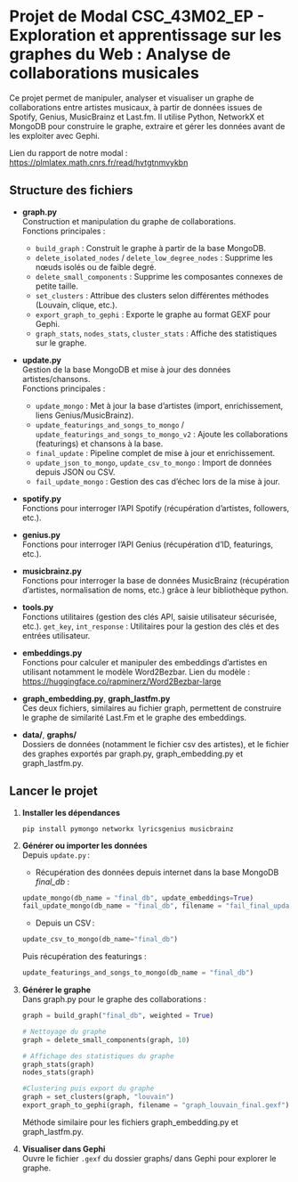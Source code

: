 # Projet de Modal CSC_43M02_EP - Exploration et apprentissage sur les graphes du Web : Analyse de collaborations musicales

Ce projet permet de manipuler, analyser et visualiser un graphe de collaborations entre artistes musicaux, à partir de données issues de Spotify, Genius, MusicBrainz et Last.fm. Il utilise Python, NetworkX et MongoDB pour construire le graphe, extraire et gérer les données avant de les exploiter avec Gephi.

Lien du rapport de notre modal : https://plmlatex.math.cnrs.fr/read/hvtgtnmvykbn

## Structure des fichiers

- **graph.py**  
  Construction et manipulation du graphe de collaborations.  
  Fonctions principales :
  - `build_graph` : Construit le graphe à partir de la base MongoDB.
  - `delete_isolated_nodes` / `delete_low_degree_nodes` : Supprime les nœuds isolés ou de faible degré.
  - `delete_small_components` : Supprime les composantes connexes de petite taille.
  - `set_clusters` : Attribue des clusters selon différentes méthodes (Louvain, clique, etc.).
  - `export_graph_to_gephi` : Exporte le graphe au format GEXF pour Gephi.
  - `graph_stats`, `nodes_stats`, `cluster_stats` : Affiche des statistiques sur le graphe.

- **update.py**  
  Gestion de la base MongoDB et mise à jour des données artistes/chansons.  
  Fonctions principales :
  - `update_mongo` : Met à jour la base d’artistes (import, enrichissement, liens Genius/MusicBrainz).
  - `update_featurings_and_songs_to_mongo` / `update_featurings_and_songs_to_mongo_v2` : Ajoute les collaborations (featurings) et chansons à la base.
  - `final_update` : Pipeline complet de mise à jour et enrichissement.
  - `update_json_to_mongo`, `update_csv_to_mongo` : Import de données depuis JSON ou CSV.
  - `fail_update_mongo` : Gestion des cas d’échec lors de la mise à jour.

- **spotify.py**  
  Fonctions pour interroger l’API Spotify (récupération d’artistes, followers, etc.).

- **genius.py**  
  Fonctions pour interroger l’API Genius (récupération d’ID, featurings, etc.).

- **musicbrainz.py**  
  Fonctions pour interroger la base de données MusicBrainz (récupération d’artistes, normalisation de noms, etc.) grâce à leur bibliothèque python.

- **tools.py**  
  Fonctions utilitaires (gestion des clés API, saisie utilisateur sécurisée, etc.).
  `get_key`, `int_response` : Utilitaires pour la gestion des clés et des entrées utilisateur.

- **embeddings.py**  
  Fonctions pour calculer et manipuler des embeddings d’artistes en utilisant notamment le modèle Word2Bezbar. Lien du modèle : https://huggingface.co/rapminerz/Word2Bezbar-large

- **graph_embedding.py**, **graph_lastfm.py**  
  Ces deux fichiers, similaires au fichier graph, permettent de construire le graphe de similarité Last.Fm et le graphe des embeddings.

- **data/**, **graphs/**  
  Dossiers de données (notamment le fichier csv des artistes), et le fichier des graphes exportés par graph.py, graph_embedding.py et graph_lastfm.py.


## Lancer le projet

1. **Installer les dépendances**  
   ```
   pip install pymongo networkx lyricsgenius musicbrainz
   ```

2. **Générer ou importer les données**  
   Depuis `update.py` :
   - Récupération des données depuis internet dans la base MongoDB *final_db* :
    ```python
    update_mongo(db_name = "final_db", update_embeddings=True)
    fail_update_mongo(db_name = "final_db", filename = "fail_final_update_mongo.txt")
    ```
   - Depuis un CSV :
    ```python
    update_csv_to_mongo(db_name="final_db")
    ```
    Puis récupération des featurings :
    ```python
    update_featurings_and_songs_to_mongo(db_name = "final_db")
    ```

4. **Générer le graphe**  
   Dans graph.py pour le graphe des collaborations :
    ```python
    graph = build_graph("final_db", weighted = True)

    # Nettoyage du graphe
    graph = delete_small_components(graph, 10)

    # Affichage des statistiques du graphe
    graph_stats(graph)
    nodes_stats(graph)
    
    #Clustering puis export du graphe
    graph = set_clusters(graph, "louvain")
    export_graph_to_gephi(graph, filename = "graph_louvain_final.gexf")
    ```

    Méthode similaire pour les fichiers graph_embedding.py et graph_lastfm.py.

5. **Visualiser dans Gephi**  
   Ouvre le fichier `.gexf` du dossier graphs/ dans Gephi pour explorer le graphe.
